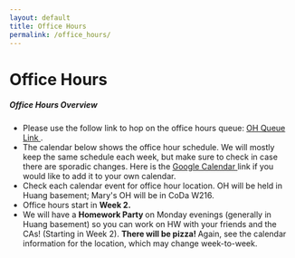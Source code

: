 ```yaml
---
layout: default
title: Office Hours
permalink: /office_hours/
---
```


# Office Hours

<div class="panel">
  <h5> Office Hours Overview </h5>
<ul>
  <li> Please use the follow link to hop on the office hours queue: <a href="https://queue.cs.stanford.edu/queues/33FZ7Pjm646CQAkIFshsyyYfm84"> OH Queue Link </a>.</li>
	<li> The calendar below shows the office hour schedule.  We will mostly keep the same schedule each week, but make sure to check in case there are sporadic changes. Here is the <a href="https://calendar.google.com/calendar/u/2?cid=NzEwZWQ4N2VmNjlkYzZjOWNiNWFiNjkwYzdhMmI4MDIxNjFjN2Q5ZTQ3MWU2MTM3NTI3NmM2ZDAxNzNkYzVmZkBncm91cC5jYWxlbmRhci5nb29nbGUuY29t"> Google Calendar </a> link if you would like to add it to your own calendar.
</li>
	<li> Check each calendar event for office hour location. OH will be held in Huang basement; Mary's OH will be in CoDa W216.</li>
	<li> Office hours start in <b> Week 2. </b></li>
	<li> We will have a <b> Homework Party </b> on Monday evenings (generally in Huang basement) so you can work on HW with your friends and the CAs!  (Starting in Week 2).  <b> There will be pizza! </b>  Again, see the calendar information for the location, which may change week-to-week. </li>
</ul>
</div>

<div class="panel">
  <link href="https://cdn.jsdelivr.net/npm/fullcalendar@6.1.15/main.min.css" rel="stylesheet">
  <div id="calendar" style="max-width:1100px;margin:20px auto;"></div>
  <script src="https://cdn.jsdelivr.net/npm/fullcalendar@6.1.15/index.global.min.js"></script>

  <script>
  // grab first URL from description (handles raw URL or <a href=...>)
  function extractFirstUrl(desc = "") {
    // 1) if there’s an <a href="...">, grab href
    const hrefMatch = desc.match(/href="([^"]+)"/i);
    let url = hrefMatch ? hrefMatch[1] : null;

    // 2) otherwise, match plain https://... text
    if (!url) {
      const plain = desc.match(/https?:\/\/\S+/i);
      url = plain ? plain[0] : null;
    }
    if (!url) return null;

    // Unwrap Google's redirect links: https://www.google.com/url?q=ACTUAL&...
    try {
      const u = new URL(url);
      if (u.hostname.includes('google.com') && u.searchParams.get('q')) {
        url = u.searchParams.get('q');
      }
    } catch {}
    return url;
  }

  document.addEventListener('DOMContentLoaded', () => {
    const calendar = new FullCalendar.Calendar(document.getElementById('calendar'), {
      initialView: 'timeGridWeek',
      timeZone: 'America/Los_Angeles',
      nowIndicator: true,
      headerToolbar: { left: 'prev,next today', center: 'title', right: 'dayGridMonth,timeGridWeek,listWeek' },
      events: '{{ "/assets/calendar/events.json" | relative_url }}?v={{ site.time | date: "%s" }}',

      eventContent: (arg) => {
        const title = document.createElement('div');
        title.className = 'fc-event-title';
        title.textContent = arg.event.title;

        const loc = arg.event.extendedProps?.location?.trim();
        const desc = arg.event.extendedProps?.description || "";
        const url  = extractFirstUrl(desc);

        // build a clean meta line: "Huang Basement • Zoom link"
        const meta = document.createElement('div');
        meta.className = 'fc-event-meta';

        if (loc) {
          const locSpan = document.createElement('span');
          locSpan.textContent = loc;
          meta.appendChild(locSpan);
        }
        if (loc && url) {
          const sep = document.createElement('span');
          sep.textContent = ' • ';
          meta.appendChild(sep);
        }
        if (url) {
          const a = document.createElement('a');
          a.href = url;
          a.target = '_blank';
          a.rel = 'noopener noreferrer';
          // label smartly based on domain
          a.textContent = /zoom\.us|stanford\.zoom\.us/i.test(url) ? 'Zoom link' : 'Event link';
          meta.appendChild(a);
        }

        // If neither loc nor url, show nothing extra
        return meta.childNodes.length ? { domNodes: [title, meta] } : { domNodes: [title] };
      },

      // optional: tooltip with full description (as plain text)
      eventDidMount: (info) => {
        const d = (info.event.extendedProps?.description || '')
          .replace(/<[^>]+>/g, ' ')    // strip tags
          .replace(/\s+/g, ' ')        // collapse whitespace
          .trim();
        if (d) info.el.title = d;
      }
    });
    calendar.render();
  });
</script>

<style>
.fc .fc-event-title, .fc .fc-event-meta { white-space: normal; line-height: 1.2; }
.fc .fc-event-meta { font-size: 0.85em; opacity: 0.9; margin-top: 2px; }
.fc .fc-event-meta a { text-decoration: underline; }
</style>


<style>
/* allow wrapping so long text doesn't get cut off */
.fc .fc-event-title, .fc .fc-event-meta { white-space: normal; line-height: 1.2; }
.fc .fc-event-meta { font-size: 0.85em; opacity: 0.85; margin-top: 2px; }
</style>

</div>
